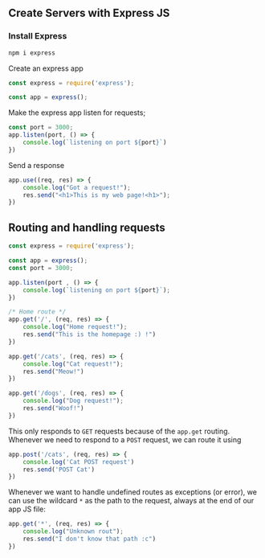 ## Create Servers with Express JS

### Install Express

```sh
npm i express
```

Create an express app 

```js
const express = require('express');

const app = express();
```

Make the express app listen for requests;

```js
const port = 3000;
app.listen(port, () => {
    console.log(`listening on port ${port}`)
})
```

Send a response

```js
app.use((req, res) => {
    console.log("Got a request!");
    res.send("<h1>This is my web page!<h1>");
})
```

## Routing and handling requests

```js
const express = require('express');

const app = express();
const port = 3000;

app.listen(port , () => {
    console.log(`listening on port ${port}`);
})

/* Home route */
app.get('/', (req, res) => {
    console.log("Home request!");
    res.send("This is the homepage :) !")
})

app.get('/cats', (req, res) => {
    console.log("Cat request!");
    res.send("Meow!")
})

app.get('/dogs', (req, res) => {
    console.log("Dog request!");
    res.send("Woof!")
})
```

This only responds to `GET` requests because of the `app.get` routing. Whenever we need to respond to a `POST` request, we can route it using

```js
app.post('/cats', (req, res) => {
    console.log('Cat POST request')
    res.send('POST Cat')
})
```

Whenever we want to handle undefined routes as exceptions (or error), we can use the wildcard `*` as the path to the request, always at the end of our app JS file:

```js
app.get('*', (req, res) => {
    console.log("Unknown rout");
    res.send("I don't know that path :c")
})
```